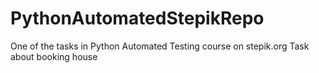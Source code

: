 # PythonAutomatedStepikRepo
One of the tasks in Python Automated Testing course on stepik.org
Task about booking house
